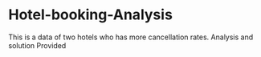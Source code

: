 # Hotel-booking-Analysis
This is a data of two hotels who has more cancellation rates. Analysis and solution Provided
